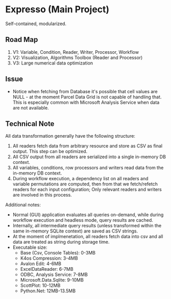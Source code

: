 ﻿# Expresso (Main Project)

Self-contained, modularized.

## Road Map

1. V1: Variable, Condition, Reader, Writer, Processor, Workflow
2. V2: Visualization, Algorithms Toolbox (Reader and Processor)
3. V3: Large numerical data optimization

## Issue

* Notice when fetching from Database it's possible that cell values are NULL - at the moment Parcel Data Grid is not capable of handling that. This is especially common with Microsoft Analysis Service when data are not available.

## Technical Note

All data transformation generally have the following structure:

1. All readers fetch data from arbitrary resource and store as CSV as final output. This step can be optimized.
2. All CSV output from all readers are serialized into a single in-memory DB context.
3. All variables, conditions, row processors and writers read data from the in-memory DB context.
4. During workflow execution, a dependency list on all readers and variable permutations are computed, then from that we fetch/refetch readers for each input configuration; Only relevant readers and writers are involved in this process.

Additional notes:

* Normal (GUI) application evaluates all queries on-demand, while during workflow execution and headless mode, query results are cached.
* Internally, all intermediate query results (unless transformed within the same in-memory SQLite context) are saved as CSV strings.
* At the moment of implmenetation, all readers fetch data into csv and all data are treated as string during storage time.
* Executable size:
	* Base (Csv, Console Tables): 0-3MB
	* K4os Compression: 3-4MB
	* Avalon Edit: 4-6MB
	* ExcelDataReader: 6-7MB
	* ODBC, Analysis Service: 7-8MB
	* Microsoft.Data.Sqlite: 9-10MB
	* ScottPlot: 10-12MB
	* Python.Net: 12MB-13.5MB